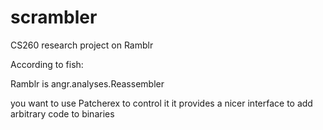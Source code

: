 # scrambler

CS260 research project on Ramblr

According to fish:

Ramblr is angr.analyses.Reassembler

you want to use Patcherex to control it
it provides a nicer interface to add arbitrary code to binaries


